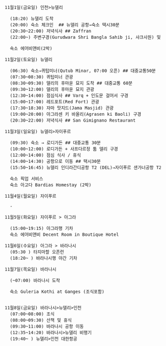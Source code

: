 <pre>
11월1일(금요일) 인천>뉴델리

  (18:20) 뉴델리 도착
  (20:00) 숙소 체크인  ## 뉴델리 공항→숙소 택시30분
  (20:30~22:00) 저녁식사 ## Zaffran
  (22:00~) 주변구경(Gurudwara Shri Bangla Sahib ji, 샤크사원) 및 휴식

  숙소 에어비앤비(2박)

11월2일(토요일) 뉴델리

  (06:30) 숙소→퀴텁미너(Qutub Minar, 07:00 오픈) ## 대중교통50분
  (07:30~08:30) 퀴텁미너 관광 
  (08:30~09:30) 델리의 후마윤 묘지 도착 ## 대중교통 60분
  (09:30~12:00) 델리의 후마윤 묘지 관광
  (12:30~14:00) 점심식사 ## Varq + 인도문 걸어서 구경
  (15:00~17:00) 레드포트(Red Fort) 관광
  (17:30~18:30) 자마 맛지드(Jama Masjid) 관광
  (19:00~20:00) 아그라센 키 바올리(Agrasen ki Baoli) 구경
  (20:30~22:00) 저녁식사 ## San Gimignano Restaurant

11월3일(일요일) 뉴델리>자이푸르

  (09:30) 숙소 → 로디가든 ## 대중교통 30분
  (10:00~12:00) 로디가든 + 사프다르정 툼 델리 구경
  (12:00~14:00) 점심 식사 / 휴식
  (14:00~14:30) 공항으로 이동 ## 택시30분
  (15:50~16:45) 뉴델리 인디라간디공항 T2 (DEL)→자이푸르 샌가너공항 T2(JAI) 

  숙소 픽업 서비스
  숙소 아고다 Bardias Homestay (2박)

11월4일(월요일) 자이푸르

  -

11월5일(화요일) 자이푸르 > 아그라

  (15:00~19:15) 아그라행 기차
  숙소 에어비앤비 Decent Room in Boutique Hotel

11월6일(수요일) 아그라 > 바라나시
  (05:30 ) 타지마할 오픈런
  (18:20~ ) 바라나시행 야간 기차

11월7일(목요일) 바라나시

  (~07:00) 바라나시 도착

  숙소 Guleria Kothi at Ganges (조식포함)


11월8일(금요일) 바라나시>뉴델리>인천
  (07:00~08:00) 조식
  (08:00~09:30) 산책 및 휴식
  (09:30~11:00) 바라나시 공항 이동
  (12:35~14:20) 바라나시>뉴델리 비행기
  (19:40~ ) 뉴델리>인천 대한항공

</pre>
